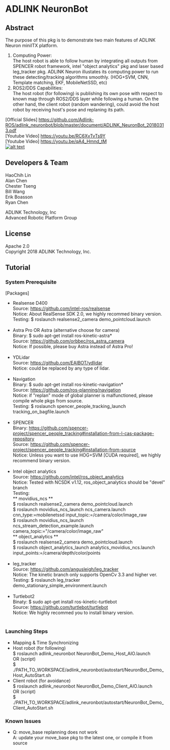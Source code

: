 # ADLINK NeuronBot

## Abstract  
The purpose of this pkg is to demonstrate two main features of ADLINK Neuron miniITX platform.   
1. Computing Power:   
   The host robot is able to follow human by integrating all outputs from SPENCER robot framework, intel "object analytics" pkg and laser based leg_tracker pkg.
   ADLINK Neuron illustates its computing power to run these detecting/tracking algorithms smoothly. (HOG+SVM, CNN, Template matching, EKF, MobileNetSSD, etc)  
2. ROS2/DDS Capabilities:  
   The host robot (for following) is publishing its own pose with respect to known map through ROS2/DDS layer while following a human.
   On the other hand, the client robot (random wandering), could avoid the host robot by receiving host's pose and replaning its path.   
   
[Official Slides] https://github.com/Adlink-ROS/adlink_neuronbot/blob/master/document/ADLINK_NeuronBot_20180313.pdf  
[Youtube Video] https://youtu.be/RC6XvTvTs9Y  
[Youtube Video] https://youtu.be/qA4_Hmnd_tM  
[![alt text](http://img.youtube.com/vi/RC6XvTvTs9Y/0.jpg)](https://youtu.be/RC6XvTvTs9Y)  

## Developers & Team
HaoChih Lin  
Alan Chen  
Chester Tseng  
Bill Wang  
Erik Boasson  
Ryan Chen  
  
ADLINK Technology, Inc  
Advanced Robotic Platform Group  

## License
Apache 2.0  
Copyright 2018 ADLINK Technology, Inc.  

## Tutorial
### System Prerequisite
[Packages]  
* Realsense D400  
  Source: https://github.com/intel-ros/realsense  
  Notice: About RealSense SDK 2.0, we highly recommed binary version.  
  Testing: $ roslaunch realsense2_camera demo_pointcloud.launch  
  <br />
* Astra Pro OR Astra (alternative choose for camera)   
  Binary: $ sudo apt-get install ros-kinetic-astra*  
  Source: https://github.com/orbbec/ros_astra_camera  
  Notice: If possible, please buy Astra instead of Astra Pro!  
  <br />
* YDLidar   
  Source: https://github.com/EAIBOT/ydlidar  
  Notice: could be replaced by any type of lidar.  
  <br />
* Navigation  
  Binary: $ sudo apt-get install ros-kinetic-navigation*  
  Source: https://github.com/ros-planning/navigation  
  Notice: if "replan" mode of global planner is malfunctioned, please compile whole pkgs from source.  
  Testing: $ roslaunch spencer_people_tracking_launch tracking_on_bagfile.launch  
  <br />
* SPENCER  
  Binary: https://github.com/spencer-project/spencer_people_tracking#installation-from-l-cas-package-repository  
  Source: https://github.com/spencer-project/spencer_people_tracking#installation-from-source  
  Notice: Unless you want to use HOG+SVM [CUDA required], we highly recommend binary version.  
  <br />
* Intel object analytics  
  Source: https://github.com/intel/ros_object_analytics  
  Notice: Tested with NCSDK v1.12, ros_object_analytics should be "devel" branch  
  Testing:   
  ** movidius_ncs **  
     $ roslaunch realsense2_camera demo_pointcloud.launch  
     $ roslaunch movidius_ncs_launch ncs_camera.launch cnn_type:=mobilenetssd input_topic:=/camera/color/image_raw    
     $ roslaunch movidius_ncs_launch ncs_stream_detection_example.launch camera_topic:="/camera/color/image_raw"  
  ** object_analytics **  
     $ roslaunch realsense2_camera demo_pointcloud.launch  
     $ roslaunch object_analytics_launch analytics_movidius_ncs.launch input_points:=/camera/depth/color/points  
  <br />
* leg_tracker  
  Source: https://github.com/angusleigh/leg_tracker  
  Notice: The kinetic branch only supports OpenCv 3.3 and higher ver.  
  Testing: $ roslaunch leg_tracker demo_stationary_simple_environment.launch  
  <br />
* Turtlebot2  
  Binaty: $ sudo apt-get install ros-kinetic-turtlebot  
  Source: https://github.com/turtlebot/turtlebot  
  Notice: We highly recommed you to install binary version.  
  <br />

### Launching Steps
* Mapping & Time Synchronizing  
* Host robot (for following)  
  $ roslaunch adlink_neuronbot NeuronBot_Demo_Host_AIO.launch  
  OR (script)  
  $ ./PATH_TO_WORKSPACE/adlink_neuronbot/autostart/NeuronBot_Demo_Host_AutoStart.sh  
* Client robot (for avoidance)  
  $ roslaunch adlink_neuronbot NeuronBot_Demo_Client_AIO.launch  
  OR (script)  
  $ ./PATH_TO_WORKSPACE/adlink_neuronbot/autostart/NeuronBot_Demo_Client_AutoStart.sh  

### Known Issues
* Q: move_base replanning does not work  
  A: update your move_base pkg to the latest one, or compile it from source  
 
